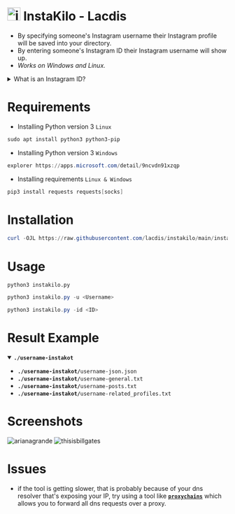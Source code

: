 # <img src="https://github.com/An0r3w/instakilo/assets/168315022/b8f14715-3818-483c-92cb-df4d1e67ed2a" alt="instakilo.ico" width="30" height="30"> InstaKilo - Lacdis
- By specifying someone's Instagram username their Instagram profile will be saved into your directory.
- By entering someone's Instagram ID their Instagram username will show up.
- *Works on Windows and Linux.*
<details>
<summary>What is an Instagram ID?</summary>

- An Instagram user or profile ID is a unique numeric identifier for an Instagram account, created once during the setup of a new Instagram account. The difference is that an Instagram ID cannot be changed, while a username can be modified - [ommentpicker.com](https://commentpicker.com/instagram-user-id.php)
</details>

# Requirements
- Installing Python version 3 `Linux`
```powershell
sudo apt install python3 python3-pip
```
- Installing Python version 3 `Windows`
```powershell
explorer https://apps.microsoft.com/detail/9ncvdn91xzqp
```
- Installing requirements `Linux & Windows`
```powershell
pip3 install requests requests[socks]
```
# Installation
```powershell
curl -OJL https://raw.githubusercontent.com/lacdis/instakilo/main/instakilo.py
```
# Usage
```
python3 instakilo.py
```
```powershell
python3 instakilo.py -u <Username>
```
```powershell
python3 instakilo.py -id <ID>
```
# Result Example
<details open>
  <summary><b><code>./username-instakot</code></b></summary>

- <code><b>./username-instakot/</b>username-json.json</code>
- <code><b>./username-instakot/</b>username-general.txt</code>
- <code><b>./username-instakot/</b>username-posts.txt</code>
- <code><b>./username-instakot/</b>username-related_profiles.txt</code>
</details>

# Screenshots
![arianagrande](https://github.com/user-attachments/assets/6d1266e0-5a9a-448b-b582-ec3e9475e7ee)
![thisisbillgates](https://github.com/user-attachments/assets/9ccb7695-bbdc-4fdd-b3f7-47c413e3bac0)


# Issues
- if the tool is getting slower, that is probably because of your dns resolver that's exposing your IP, try using a tool like [**`proxychains`**](https://github.com/haad/proxychains) which allows you to forward all dns requests over a proxy.
